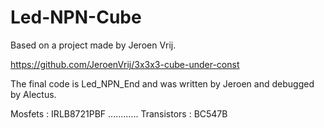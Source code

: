 # Led-NPN-Cube

Based on a project made by Jeroen Vrij.

https://github.com/JeroenVrij/3x3x3-cube-under-const

The final code is Led_NPN_End and was written by Jeroen and debugged by Alectus.

Mosfets : IRLB8721PBF ............ Transistors : BC547B
